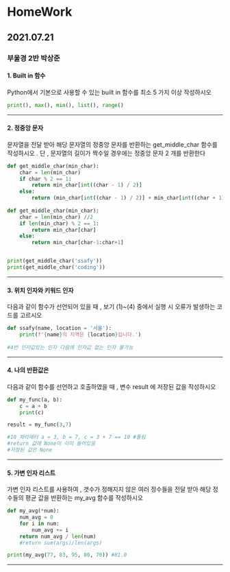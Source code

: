 # HomeWork

## 2021.07.21
### 부울경 2반 박상준

#### 1. Built in 함수

Python에서 기본으로 사용할 수 있는 built in 함수를 최소 5 가지 이상 작성하시오

``` python
print(), max(), min(), list(), range()
```

---

#### 2. 정중앙 문자

문자열을 전달 받아 해당 문자열의 정중앙 문자를 반환하는 get_middle_char 함수를
작성하시오 . 단 , 문자열의 길이가 짝수일 경우에는 정중앙 문자 2 개를 반환한다

```python
def get_middle_char(min_char):
    char = len(min_char)
    if char % 2 == 1:
        return min_char[int((char - 1) / 2)]
    else:
        return (min_char[int((char - 1) / 2)] + min_char[int((char + 1) / 2)])
    
def get_middle_char(min_char):
    char = len(min_char) //2
    if len(min_char) % 2 == 1:
        return min_char[char]
    else:
        return min_char[char-1:char+1]


print(get_middle_char('ssafy'))
print(get_middle_char('coding'))
```

---

#### 3. 위치 인자와 키워드 인자

다음과 같이 함수가 선언되어 있을 때 , 보기 (1)~(4) 중에서 실행 시 오류가 발생하는
코드를 고르시오

```python
def ssafy(name, location = '서울'):
    print(f'{name}의 지역은 {location}입니다.')
    
#4번 인자값있는 인자 다음에 인자값 없는 인자 불가능
```
---

#### 4. 나의 반환값은

다음과 같이 함수를 선언하고 호출하였을 때 , 변수 result 에 저장된 값을 작성하시오

```python
def my_func(a, b):
    c = a + b
    print(c)

result = my_func(3,7)

#10 파라매터 a = 3, b = 7, c = 3 + 7 == 10 #틀림
#return 값에 None이 이미 들어있음
#저장된 값은 None
```
---

#### 5. 가변 인자 리스트

가변 인자 리스트를 사용하여 , 갯수가 정해지지 않은 여러 정수들을 전달 받아 해당 정
수들의 평균 값을 반환하는 my_avg 함수를 작성하시오

```python
def my_avg(*num):
    num_avg = 0
    for i in num:
        num_avg += i
    return num_avg / len(num)
	#return sum(args)/len(args)

print(my_avg(77, 83, 95, 80, 70)) #81.0
```
---

